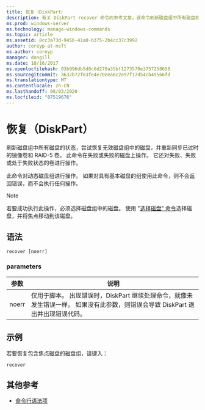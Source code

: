 ```yaml
---
title: 恢复（DiskPart）
description: 有关 DiskPart recover 命令的参考文章，该命令刷新磁盘组中所有磁盘的状态，尝试恢复无效磁盘组中的磁盘，并重新同步镜像卷和具有陈旧数据的 RAID-5 卷。
ms.prod: windows-server
ms.technology: manage-windows-commands
ms.topic: article
ms.assetid: 8cc3a73d-9456-41a0-b375-2b4cc37c3992
author: coreyp-at-msft
ms.author: coreyp
manager: dongill
ms.date: 10/16/2017
ms.openlocfilehash: 03b996db5d8c6d270a35bf1273570e3757258658
ms.sourcegitcommit: 3632b72f63fe4e70eea6c2e97f17d54cb49566fd
ms.translationtype: MT
ms.contentlocale: zh-CN
ms.lasthandoff: 08/03/2020
ms.locfileid: "87519676"
---
```

# <a name="recover-diskpart"></a>恢复（DiskPart）

刷新磁盘组中所有磁盘的状态，尝试恢复无效磁盘组中的磁盘，并重新同步已过时的镜像卷和 RAID-5 卷。 此命令在失败或失败的磁盘上操作。 它还对失败、失败或处于失败状态的卷进行操作。

此命令对动态磁盘组进行操作。 如果对具有基本磁盘的组使用此命令，则不会返回错误，而不会执行任何操作。

> [!NOTE]
> 若要成功执行此操作，必须选择磁盘组中的磁盘。 使用 "[选择磁盘" 命令](select-disk.md)选择磁盘，并将焦点移动到该磁盘。

## <a name="syntax"></a>语法

```
recover [noerr]
```

### <a name="parameters"></a>parameters

| 参数 | 说明 |
|--|--|
| noerr | 仅用于脚本。 出现错误时，DiskPart 继续处理命令，就像未发生错误一样。 如果没有此参数，则错误会导致 DiskPart 退出并出现错误代码。 |

## <a name="examples"></a>示例

若要恢复包含焦点磁盘的磁盘组，请键入：

```
recover
```

## <a name="additional-references"></a>其他参考

- [命令行语法项](command-line-syntax-key.md)
